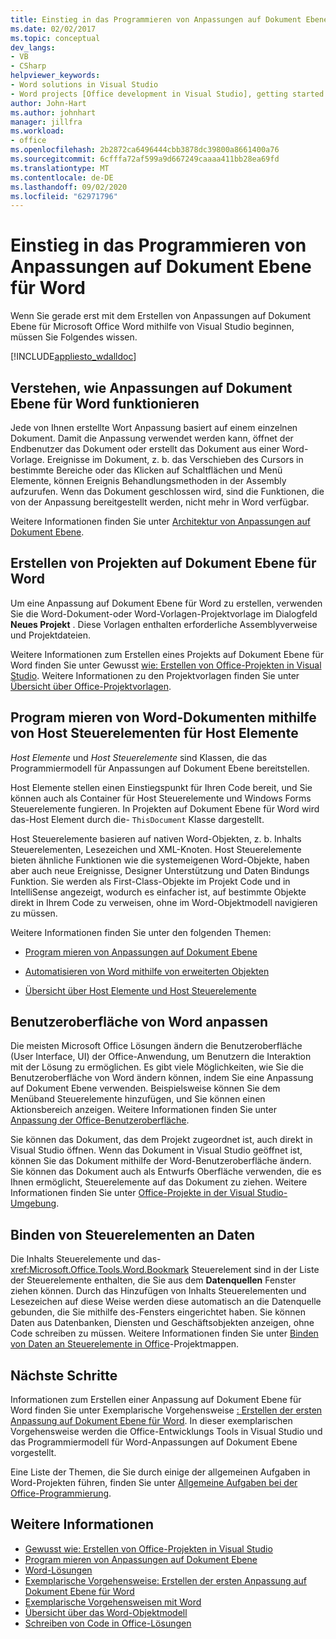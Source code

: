 ```yaml
---
title: Einstieg in das Programmieren von Anpassungen auf Dokument Ebene für Word
ms.date: 02/02/2017
ms.topic: conceptual
dev_langs:
- VB
- CSharp
helpviewer_keywords:
- Word solutions in Visual Studio
- Word projects [Office development in Visual Studio], getting started
author: John-Hart
ms.author: johnhart
manager: jillfra
ms.workload:
- office
ms.openlocfilehash: 2b2872ca6496444cbb3878dc39800a8661400a76
ms.sourcegitcommit: 6cfffa72af599a9d667249caaaa411bb28ea69fd
ms.translationtype: MT
ms.contentlocale: de-DE
ms.lasthandoff: 09/02/2020
ms.locfileid: "62971796"
---
```

# <a name="get-started-programming-document-level-customizations-for-word"></a>Einstieg in das Programmieren von Anpassungen auf Dokument Ebene für Word
  Wenn Sie gerade erst mit dem Erstellen von Anpassungen auf Dokument Ebene für Microsoft Office Word mithilfe von Visual Studio beginnen, müssen Sie Folgendes wissen.

 [!INCLUDE[appliesto_wdalldoc](../vsto/includes/appliesto-wdalldoc-md.md)]

## <a name="understand-how-document-level-customizations-for-word-work"></a>Verstehen, wie Anpassungen auf Dokument Ebene für Word funktionieren
 Jede von Ihnen erstellte Wort Anpassung basiert auf einem einzelnen Dokument. Damit die Anpassung verwendet werden kann, öffnet der Endbenutzer das Dokument oder erstellt das Dokument aus einer Word-Vorlage. Ereignisse im Dokument, z. b. das Verschieben des Cursors in bestimmte Bereiche oder das Klicken auf Schaltflächen und Menü Elemente, können Ereignis Behandlungsmethoden in der Assembly aufzurufen. Wenn das Dokument geschlossen wird, sind die Funktionen, die von der Anpassung bereitgestellt werden, nicht mehr in Word verfügbar.

 Weitere Informationen finden Sie unter [Architektur von Anpassungen auf Dokument Ebene](../vsto/architecture-of-document-level-customizations.md).

## <a name="create-document-level-projects-for-word"></a>Erstellen von Projekten auf Dokument Ebene für Word
 Um eine Anpassung auf Dokument Ebene für Word zu erstellen, verwenden Sie die Word-Dokument-oder Word-Vorlagen-Projektvorlage im Dialogfeld **Neues Projekt** . Diese Vorlagen enthalten erforderliche Assemblyverweise und Projektdateien.

 Weitere Informationen zum Erstellen eines Projekts auf Dokument Ebene für Word finden Sie unter Gewusst [wie: Erstellen von Office-Projekten in Visual Studio](../vsto/how-to-create-office-projects-in-visual-studio.md). Weitere Informationen zu den Projektvorlagen finden Sie unter [Übersicht über Office-Projektvorlagen](../vsto/office-project-templates-overview.md).

## <a name="program-word-documents-by-using-host-items-host-controls"></a>Program mieren von Word-Dokumenten mithilfe von Host Steuerelementen für Host Elemente
 *Host Elemente* und *Host Steuerelemente* sind Klassen, die das Programmiermodell für Anpassungen auf Dokument Ebene bereitstellen.

 Host Elemente stellen einen Einstiegspunkt für Ihren Code bereit, und Sie können auch als Container für Host Steuerelemente und Windows Forms Steuerelemente fungieren. In Projekten auf Dokument Ebene für Word wird das-Host Element durch die- `ThisDocument` Klasse dargestellt.

 Host Steuerelemente basieren auf nativen Word-Objekten, z. b. Inhalts Steuerelementen, Lesezeichen und XML-Knoten. Host Steuerelemente bieten ähnliche Funktionen wie die systemeigenen Word-Objekte, haben aber auch neue Ereignisse, Designer Unterstützung und Daten Bindungs Funktion. Sie werden als First-Class-Objekte im Projekt Code und in IntelliSense angezeigt, wodurch es einfacher ist, auf bestimmte Objekte direkt in Ihrem Code zu verweisen, ohne im Word-Objektmodell navigieren zu müssen.

 Weitere Informationen finden Sie unter den folgenden Themen:

- [Program mieren von Anpassungen auf Dokument Ebene](../vsto/programming-document-level-customizations.md)

- [Automatisieren von Word mithilfe von erweiterten Objekten](../vsto/automating-word-by-using-extended-objects.md)

- [Übersicht über Host Elemente und Host Steuerelemente](../vsto/host-items-and-host-controls-overview.md)

## <a name="customize-the-user-interface-of-word"></a>Benutzeroberfläche von Word anpassen
 Die meisten Microsoft Office Lösungen ändern die Benutzeroberfläche (User Interface, UI) der Office-Anwendung, um Benutzern die Interaktion mit der Lösung zu ermöglichen. Es gibt viele Möglichkeiten, wie Sie die Benutzeroberfläche von Word ändern können, indem Sie eine Anpassung auf Dokument Ebene verwenden. Beispielsweise können Sie dem Menüband Steuerelemente hinzufügen, und Sie können einen Aktionsbereich anzeigen. Weitere Informationen finden Sie unter [Anpassung der Office-Benutzeroberfläche](../vsto/office-ui-customization.md).

 Sie können das Dokument, das dem Projekt zugeordnet ist, auch direkt in Visual Studio öffnen. Wenn das Dokument in Visual Studio geöffnet ist, können Sie das Dokument mithilfe der Word-Benutzeroberfläche ändern. Sie können das Dokument auch als Entwurfs Oberfläche verwenden, die es Ihnen ermöglicht, Steuerelemente auf das Dokument zu ziehen. Weitere Informationen finden Sie unter [Office-Projekte in der Visual Studio-Umgebung](../vsto/office-projects-in-the-visual-studio-environment.md).

## <a name="bind-controls-to-data"></a>Binden von Steuerelementen an Daten
 Die Inhalts Steuerelemente und das- <xref:Microsoft.Office.Tools.Word.Bookmark> Steuerelement sind in der Liste der Steuerelemente enthalten, die Sie aus dem **Datenquellen** Fenster ziehen können. Durch das Hinzufügen von Inhalts Steuerelementen und Lesezeichen auf diese Weise werden diese automatisch an die Datenquelle gebunden, die Sie mithilfe des-Fensters eingerichtet haben. Sie können Daten aus Datenbanken, Diensten und Geschäftsobjekten anzeigen, ohne Code schreiben zu müssen. Weitere Informationen finden Sie unter [Binden von Daten an Steuerelemente in Office](../vsto/binding-data-to-controls-in-office-solutions.md)-Projektmappen.

## <a name="next-steps"></a>Nächste Schritte
 Informationen zum Erstellen einer Anpassung auf Dokument Ebene für Word finden Sie unter Exemplarische Vorgehensweise [: Erstellen der ersten Anpassung auf Dokument Ebene für Word](../vsto/walkthrough-creating-your-first-document-level-customization-for-word.md). In dieser exemplarischen Vorgehensweise werden die Office-Entwicklungs Tools in Visual Studio und das Programmiermodell für Word-Anpassungen auf Dokument Ebene vorgestellt.

 Eine Liste der Themen, die Sie durch einige der allgemeinen Aufgaben in Word-Projekten führen, finden Sie unter [Allgemeine Aufgaben bei der Office-Programmierung](../vsto/common-tasks-in-office-programming.md).

## <a name="see-also"></a>Weitere Informationen
- [Gewusst wie: Erstellen von Office-Projekten in Visual Studio](../vsto/how-to-create-office-projects-in-visual-studio.md)
- [Program mieren von Anpassungen auf Dokument Ebene](../vsto/programming-document-level-customizations.md)
- [Word-Lösungen](../vsto/word-solutions.md)
- [Exemplarische Vorgehensweise: Erstellen der ersten Anpassung auf Dokument Ebene für Word](../vsto/walkthrough-creating-your-first-document-level-customization-for-word.md)
- [Exemplarische Vorgehensweisen mit Word](../vsto/walkthroughs-using-word.md)
- [Übersicht über das Word-Objektmodell](../vsto/word-object-model-overview.md)
- [Schreiben von Code in Office-Lösungen](../vsto/writing-code-in-office-solutions.md)
